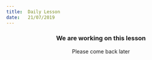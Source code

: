 ```yaml
---
title:  Daily Lesson
date:   21/07/2019
---
```


### <center>We are working on this lesson</center>
<center>Please come back later</center>